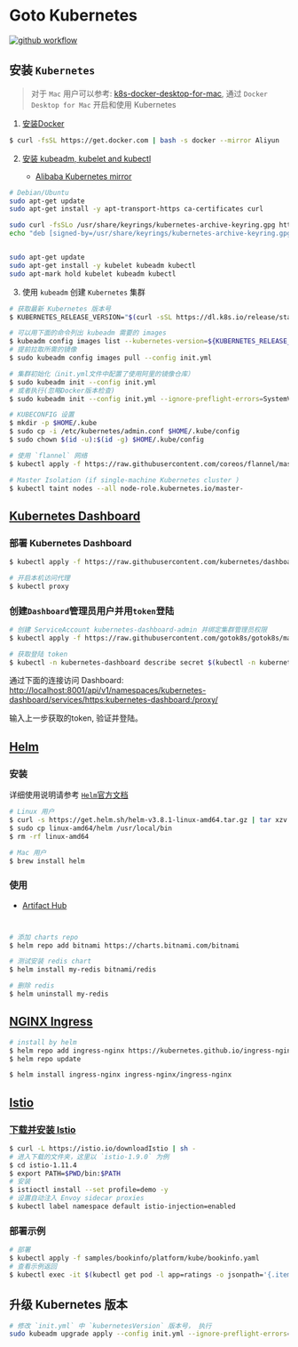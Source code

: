 # Goto Kubernetes

[![github workflow](https://github.com/gotok8s/gotok8s/workflows/k8s%20image%20sync/badge.svg)](https://github.com/gotok8s/gotok8s/actions)

## 安装 `Kubernetes`

> 对于 `Mac` 用户可以参考:  [k8s-docker-desktop-for-mac](https://github.com/maguowei/k8s-docker-desktop-for-mac), 
通过 `Docker Desktop for Mac` 开启和使用 Kubernetes

1. [安装Docker](https://docs.docker.com/install/linux/docker-ce/ubuntu/)

```bash
$ curl -fsSL https://get.docker.com | bash -s docker --mirror Aliyun
```

2. [安装 kubeadm, kubelet and kubectl](https://kubernetes.io/docs/setup/independent/install-kubeadm/)

    - [Alibaba Kubernetes mirror](https://opsx.alibaba.com/mirror)

```bash
# Debian/Ubuntu
sudo apt-get update
sudo apt-get install -y apt-transport-https ca-certificates curl

sudo curl -fsSLo /usr/share/keyrings/kubernetes-archive-keyring.gpg https://mirrors.aliyun.com/kubernetes/apt/doc/apt-key.gpg
echo "deb [signed-by=/usr/share/keyrings/kubernetes-archive-keyring.gpg] https://mirrors.aliyun.com/kubernetes/apt/ kubernetes-xenial main" | sudo tee /etc/apt/sources.list.d/kubernetes.list


sudo apt-get update
sudo apt-get install -y kubelet kubeadm kubectl
sudo apt-mark hold kubelet kubeadm kubectl
```

3. 使用 `kubeadm` 创建 `Kubernetes` 集群

```bash
# 获取最新 Kubernetes 版本号
$ KUBERNETES_RELEASE_VERSION="$(curl -sSL https://dl.k8s.io/release/stable.txt)"

# 可以用下面的命令列出 kubeadm 需要的 images
$ kubeadm config images list --kubernetes-version=${KUBERNETES_RELEASE_VERSION}
# 提前拉取所需的镜像
$ sudo kubeadm config images pull --config init.yml

# 集群初始化（init.yml文件中配置了使用阿里的镜像仓库）
$ sudo kubeadm init --config init.yml
# 或者执行(忽略Docker版本检查)
$ sudo kubeadm init --config init.yml --ignore-preflight-errors=SystemVerification

# KUBECONFIG 设置
$ mkdir -p $HOME/.kube
$ sudo cp -i /etc/kubernetes/admin.conf $HOME/.kube/config
$ sudo chown $(id -u):$(id -g) $HOME/.kube/config

# 使用 `flannel` 网络
$ kubectl apply -f https://raw.githubusercontent.com/coreos/flannel/master/Documentation/kube-flannel.yml

# Master Isolation (if single-machine Kubernetes cluster )
$ kubectl taint nodes --all node-role.kubernetes.io/master-
```

## [Kubernetes Dashboard](https://github.com/kubernetes/dashboard)

### 部署 Kubernetes Dashboard

```bash
$ kubectl apply -f https://raw.githubusercontent.com/kubernetes/dashboard/master/aio/deploy/recommended.yaml

# 开启本机访问代理
$ kubectl proxy
```

### 创建`Dashboard`管理员用户并用`token`登陆

```bash
# 创建 ServiceAccount kubernetes-dashboard-admin 并绑定集群管理员权限
$ kubectl apply -f https://raw.githubusercontent.com/gotok8s/gotok8s/master/dashboard-admin.yaml

# 获取登陆 token
$ kubectl -n kubernetes-dashboard describe secret $(kubectl -n kubernetes-dashboard get secret | grep kubernetes-dashboard-admin | awk '{print $1}')
```

通过下面的连接访问 Dashboard: [http://localhost:8001/api/v1/namespaces/kubernetes-dashboard/services/https:kubernetes-dashboard:/proxy/](http://localhost:8001/api/v1/namespaces/kubernetes-dashboard/services/https:kubernetes-dashboard:/proxy/)

输入上一步获取的token, 验证并登陆。

## [Helm](https://github.com/kubernetes/helm)

### 安装

详细使用说明请参考 [`Helm`官方文档](https://v3.helm.sh/docs/)

```bash
# Linux 用户
$ curl -s https://get.helm.sh/helm-v3.8.1-linux-amd64.tar.gz | tar xzv
$ sudo cp linux-amd64/helm /usr/local/bin
$ rm -rf linux-amd64

# Mac 用户
$ brew install helm
```

### 使用

- [Artifact Hub](https://artifacthub.io/)

```bash


# 添加 charts repo
$ helm repo add bitnami https://charts.bitnami.com/bitnami

# 测试安装 redis chart
$ helm install my-redis bitnami/redis

# 删除 redis
$ helm uninstall my-redis
```

## [NGINX Ingress](https://github.com/kubernetes/ingress-nginx/tree/master/charts/ingress-nginx)

```bash
# install by helm
$ helm repo add ingress-nginx https://kubernetes.github.io/ingress-nginx
$ helm repo update

$ helm install ingress-nginx ingress-nginx/ingress-nginx
```

## [Istio](https://istio.io/)

### [下载并安装 Istio](https://istio.io/docs/setup/getting-started/)

```bash
$ curl -L https://istio.io/downloadIstio | sh -
# 进入下载的文件夹，这里以 `istio-1.9.0` 为例
$ cd istio-1.11.4
$ export PATH=$PWD/bin:$PATH
# 安装
$ istioctl install --set profile=demo -y
# 设置自动注入 Envoy sidecar proxies
$ kubectl label namespace default istio-injection=enabled
```

### 部署示例

```bash
# 部署
$ kubectl apply -f samples/bookinfo/platform/kube/bookinfo.yaml
# 查看示例返回
$ kubectl exec -it $(kubectl get pod -l app=ratings -o jsonpath='{.items[0].metadata.name}') -c ratings -- curl productpage:9080/productpage | grep -o "<title>.*</title>"
```

## 升级 Kubernetes 版本

```bash
# 修改 `init.yml` 中 `kubernetesVersion` 版本号， 执行
sudo kubeadm upgrade apply --config init.yml --ignore-preflight-errors=SystemVerification
```
